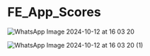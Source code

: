# FE_App_Scores

![WhatsApp Image 2024-10-12 at 16 03 20](https://github.com/user-attachments/assets/57e5b6b7-124f-4056-8d83-ac90bbec62a3)

![WhatsApp Image 2024-10-12 at 16 03 20 (1)](https://github.com/user-attachments/assets/e1c0a4a9-af06-43b6-b967-3c9e21381bf8)
